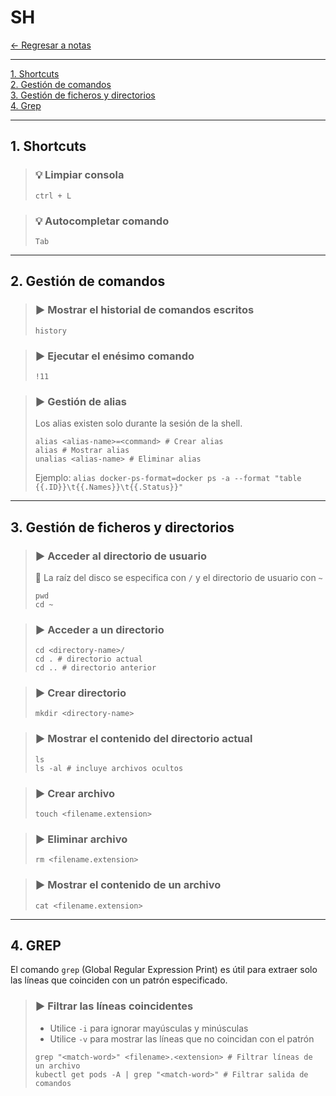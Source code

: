 # SH

[← Regresar a notas](../../README.md) <br>

---
[1. Shortcuts](#1-shortcuts) <br>
[2. Gestión de comandos](#2-gestión-de-comandos) <br>
[3. Gestión de ficheros y directorios](#3-gestión-de-ficheros-y-directorios) <br>
[4. Grep](#4-grep) <br>

---

## 1. Shortcuts

> ### 💡 Limpiar consola
> ```
> ctrl + L
> ```

> ### 💡 Autocompletar comando
> ```
> Tab
> ```

---

## 2. Gestión de comandos

> ### ▶️ Mostrar el historial de comandos escritos
> ```shell script
> history
> ```

> ### ▶️ Ejecutar el enésimo comando
> ```shell script
> !11
> ```

> ### ▶️ Gestión de alias
> Los alias existen solo durante la sesión de la shell.
> ```shell script
> alias <alias-name>=<command> # Crear alias
> alias # Mostrar alias
> unalias <alias-name> # Eliminar alias
> ```
>
> Ejemplo: `alias docker-ps-format=docker ps -a --format "table {{.ID}}\t{{.Names}}\t{{.Status}}"`
---

## 3. Gestión de ficheros y directorios

> ### ▶️ Acceder al directorio de usuario
> 📌 La raíz del disco se especifica con `/` y el directorio de usuario con `~`
> ```shell script
> pwd
> cd ~
> ```

> ### ▶️ Acceder a un directorio
> ```shell script
> cd <directory-name>/
> cd . # directorio actual
> cd .. # directorio anterior
> ```

> ### ▶️ Crear directorio
> ```shell script
> mkdir <directory-name>
> ```

> ### ▶️ Mostrar el contenido del directorio actual
> ```shell script
> ls
> ls -al # incluye archivos ocultos
> ```

> ### ▶️ Crear archivo
> ```shell script
> touch <filename.extension>
> ```

> ### ▶️ Eliminar archivo
> ```shell script
> rm <filename.extension>
> ```

> ### ▶️ Mostrar el contenido de un archivo
> ```shell script
> cat <filename.extension>
> ```

--- 

## 4. GREP
El comando `grep` (Global Regular Expression Print) es útil para extraer solo las líneas que coinciden con un patrón especificado.

> ### ▶️ Filtrar las líneas coincidentes
> - Utilice `-i` para ignorar mayúsculas y minúsculas
> - Utilice `-v` para mostrar las líneas que no coincidan con el patrón
> ```shell script
> grep "<match-word>" <filename>.<extension> # Filtrar líneas de un archivo
> kubectl get pods -A | grep "<match-word>" # Filtrar salida de comandos
> ```







